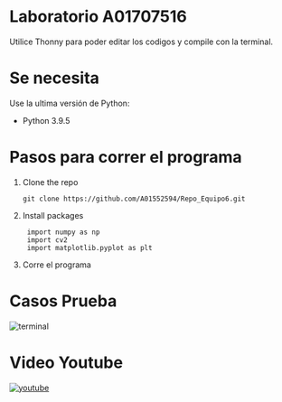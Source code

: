 # Laboratorio A01707516
Utilice Thonny para poder editar los codigos y compile con la terminal. 

# Se necesita 
Use la ultima versión de Python:
 -   Python 3.9.5
# Pasos para correr el programa 
 
1.  Clone the repo

	    git clone https://github.com/A01552594/Repo_Equipo6.git
	    
2.  Install packages
    
	     import numpy as np
	     import cv2
	     import matplotlib.pyplot as plt
    
3.  Corre el programa

#  Casos Prueba
![terminal](https://user-images.githubusercontent.com/73914621/117495075-ca2f6600-af3a-11eb-8bfd-3eb179a889ed.png)


# Video Youtube 
[![youtube](https://user-images.githubusercontent.com/73914621/117495025-bf74d100-af3a-11eb-8dcb-319ffcf47199.png)](https://www.youtube.com/watch?v=LtoDRVU2jCs)
